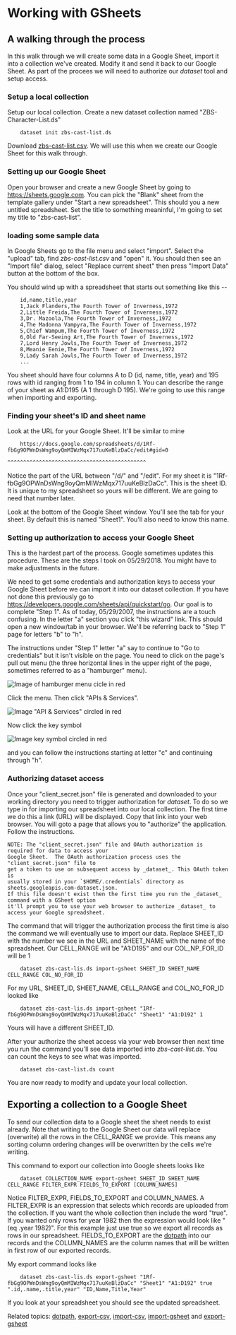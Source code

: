 
# Working with GSheets

## A walking through the process

In this walk through we will create some data in a Google Sheet, import it into a collection
we've created. Modify it and send it back to our Google Sheet. As part of the procees we will
need to authorize our _dataset_ tool and setup access.

### Setup a local collection

Setup our local collection. Create a new dataset collection named "ZBS-Character-List.ds"

```shell
    dataset init zbs-cast-list.ds
```

Download [zbs-cast-list.csv](zbs-cast-list.csv).  We will use this when we create our
Google Sheet for this walk through.

### Setting up our Google Sheet

Open your browser and create a new Google Sheet by going to https://sheets.google.com. You 
can pick the "Blank" sheet from the template gallery under "Start a new spreadsheet". 
This should you a new untitled spreadsheet.  Set the title to something meaninful, I'm 
going to set my title to "zbs-cast-list".

### loading some sample data

In Google Sheets go to the file menu and select "import".  Select the "upload" tab, find 
_zbs-cast-list.csv_ and "open" it. You should then see an "Import file" dialog, select 
"Replace current sheet" then press "Import Data" button at the bottom of the box.

You should wind up with a spreadsheet that starts out something like this --

```csv
    id,name,title,year
    1,Jack Flanders,The Fourth Tower of Inverness,1972
    2,Little Freida,The Fourth Tower of Inverness,1972
    3,Dr. Mazoola,The Fourth Tower of Inverness,1972
    4,The Madonna Vampyra,The Fourth Tower of Inverness,1972
    5,Chief Wampum,The Fourth Tower of Inverness,1972
    6,Old Far-Seeing Art,The Fourth Tower of Inverness,1972
    7,Lord Henry Jowls,The Fourth Tower of Inverness,1972
    8,Meanie Eenie,The Fourth Tower of Inverness,1972
    9,Lady Sarah Jowls,The Fourth Tower of Inverness,1972
    ...
```

You sheet should have four columns A to D (id, name, title, year) and 195 rows
with id ranging from 1 to 194 in column 1. You can describe the range of your sheet as
A1:D195 (A 1 through D 195). We're going to use this range when importing and exporting.


### Finding your sheet's ID and sheet name

Look at the URL for your Google Sheet. It'll be similar to mine

```
    https://docs.google.com/spreadsheets/d/1Rf-fbGg9OPWnDsWng9oyQmMIWzMqx717uuKeBlzDaCc/edit#gid=0
                                           ^^^^^^^^^^^^^^^^^^^^^^^^^^^^^^^^^^^^^^^^^^^^
```

Notice the part of the URL between "/d/" and "/edit". For my sheet it is 
"1Rf-fbGg9OPWnDsWng9oyQmMIWzMqx717uuKeBlzDaCc". This is the sheet ID. It is unique to my spreadsheet
so yours will be different. We are going to need that number later.

Look at the bottom of the Google Sheet window. You'll see the tab for your sheet. By default this
is named "Sheet1". You'll also need to know this name.

### Setting up authorization to access your Google Sheet

This is the hardest part of the process. Google sometimes updates this procedure. These are
the steps I took on 05/29/2018. You might have to make adjustments in the future.

We need to get some credentials and authorization keys to access your Google Sheet
before we can import it into our dataset collection.  If you have not done this previously go to 
https://developers.google.com/sheets/api/quickstart/go. Our goal is to complete "Step 1". 
As of today, 05/29/2007, the instructions are a touch confusing.
In the letter "a" section you click "this wizard" link. 
This should open a new window/tab in your browser. We'll be referring back to "Step 1" 
page for letters "b" to "h".

The instructions under "Step 1" letter "a" say to continue to "Go to credentials" 
but it isn't visible on the page. You need to click on the page's pull out menu (the three horizontal 
lines in the upper right of the page, sometimes referred to as a "hamburger" menu).

![Image of hamburger menu cicle in red](./Wizard-Page-01.png "Image hamburger menu circled in red")

Click the menu.  Then click "APIs & Services". 

![Image "API & Services" circled in red](./Wizard-Page-02.png "Image, API & Services, circled in red")

Now click the key symbol 

![Image key symbol circled in red](./Wizard-Page-03.png "Image key symbol circled in red")

and you can follow the instructions starting at letter "c" and continuing through "h".


### Authorizing dataset access

Once your "client_secret.json" file is generated and downloaded to your working directory
you need to trigger authorization for _dataset_. To do so we type in for importing our spreadsheet
into our local collection.  The first time we do this a link (URL) will be displayed. Copy that
link into your web browser. You will goto a page that allows you to "authorize" the application.
Follow the instructions.

    NOTE: The "client_secret.json" file and OAuth authorization is required for data to access your 
    Google Sheet.  The OAuth authorization process uses the "client_secret.json" file to 
    get a token to use on subsequent access by _dataset_. This OAuth token is 
    usually stored in your `$HOME/.credentials` directory as sheets.googleapis.com-dataset.json.
    If this file doesn't exist then the first time you run the _dataset_ command with a GSheet option 
    it'll prompt you to use your web browser to authorize _dataset_ to access your Google spreadsheet.

The command that will trigger the authorization process the first time is also the command we will
eventually use to import our data. Replace SHEET_ID with the number we see in the URL and SHEET_NAME
with the name of the spreadsheet. Our CELL_RANGE will be "A1:D195" and our COL_NP_FOR_ID will be 1

```shell
    dataset zbs-cast-lis.ds import-gsheet SHEET_ID SHEET_NAME CELL_RANGE COL_NO_FOR_ID
```

For my URL, SHEET_ID, SHEET_NAME, CELL_RANGE and COL_NO_FOR_ID looked like

```shell
    dataset zbs-cast-lis.ds import-gsheet "1Rf-fbGg9OPWnDsWng9oyQmMIWzMqx717uuKeBlzDaCc" "Sheet1" "A1:D192" 1
```

Yours will have a different SHEET_ID.

After your authorize the sheet access via your web browser then next time you run the command you'll
see data imported into _zbs-cast-list.ds_. You can count the keys to see what was imported.

```shell
    dataset zbs-cast-list.ds count
```

You are now ready to modify and update your local collection.

## Exporting a collection to a Google Sheet

To send our collection data to a Google sheet the sheet needs to exist already. Note that writing
to the Google Sheet our data will replace (overwrite) all the rows in the CELL_RANGE we provide.
This means any sorting column ordering changes will be overwritten by the cells we're writing.

This command to export our collection into Google sheets looks like

```shell
    dataset COLLECTION_NAME export-gsheet SHEET_ID SHEET_NAME CELL_RANGE FILTER_EXPR FIELDS_TO_EXPORT [COLUMN_NAMES]
```

Notice FILTER_EXPR, FIELDS_TO_EXPORT and COLUMN_NAMES. A FILTER_EXPR is an expression that selects which records are uploaded
from the collection. If you want the whole collection then include the word "true". If you wanted only rows for
year 1982 then the expression would look like "(eq .year 1982)".  For this example just use true so we export all records
as rows in our spreadsheet. FIELDS_TO_EXPORT are the [dotpath](../docs/dotpath.html) into our records and the COLUMN_NAMES
are the column names that will be written in first row of our exported records.

My export command looks like

```shell
    dataset zbs-cast-lis.ds export-gsheet "1Rf-fbGg9OPWnDsWng9oyQmMIWzMqx717uuKeBlzDaCc" "Sheet1" "A1:D192" true ".id,.name,.title,year" "ID,Name,Title,Year"
```

If you look at your spreadsheet you should see the updated spreadsheet.


Related topics: [dotpath](../docs/dotpath.html), [export-csv](../docs/export-csv.html), [import-csv](../docs/import-csv.html), [import-gsheet](../docs/import-gsheet.html) and [export-gsheet](../docs/export-gsheet.html)

